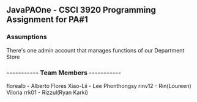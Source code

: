 ## JavaPAOne - CSCI 3920 Programming Assignment for PA#1

### Assumptions
There's one admin account that manages functions of our Department Store

### ----------- Team Members -----------
  florealb    -   Alberto Flores
  Xiao-Lii    -   Lee Phonthongsy
  rinv12      -   Rin(Loureen) Viloria 
  rrk01       -   Rizzul(Ryan Karki)
